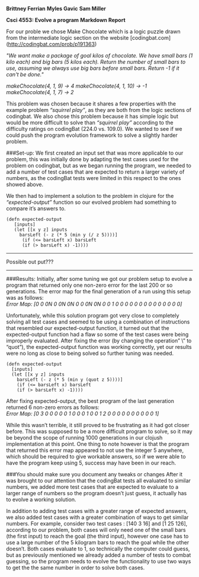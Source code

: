 **Brittney Ferrian**
**Myles Gavic**
**Sam Miller**

**Csci 4553: Evolve a program**
**Markdown Report**

For our proble we chose Make Chocolate which is a logic puzzle drawn from the intermediate logic section on the website [codingbat.com]
(http://codingbat.com/prob/p191363)

*"We want make a package of goal kilos of chocolate. We have small bars (1 kilo each) and big* 
*bars (5 kilos each). Return the number of small bars to use, assuming we always use big bars* 
*before small bars. Return -1 if it can't be done."*

*makeChocolate(4, 1, 9) → 4*
*makeChocolate(4, 1, 10) → -1*
*makeChocolate(4, 1, 7) → 2*

This problem was chosen because it shares a few properties with the example problem
*“squirrel play”*, as they are both from the logic sections of codingbat.  We also 
chose this problem because it has simple logic but would be more difficult to solve 
than *“squirrel play”* according to the difficulty ratings on codingBat (224.0 vs. 109.0). 
We wanted to see if we could push the program evolution framework to solve a slightly harder problem.

###Set-up:
We first created an input set that was more applicable to our problem, this was initially 
done by adapting the test cases used for the problem on codingbat, but as we began running 
the program, we needed to add a number of test cases that are expected to return a larger 
variety of numbers, as the codingBat tests were limited in this respect to the ones showed above.

We then had to implement a solution to the problem in clojure for the *“expected-output”* function 
so our evolved problem had something to compare it’s answers to.
```
(defn expected-output
   [inputs]
   (let [[x y z] inputs
     barsLeft (- z (* 5 (min y (/ z 5))))]
      (if (<= barsLeft x) barsLeft
      (if (> barsLeft x) -1))))
```  
*******************************************
Possible out put???
*******************************************
 
###Results:
Initially, after some tuning we got our problem setup to evolve a program that returned only 
one non-zero error for the last 200 or so generations. The error map for the final generation of
a run using this setup was as follows:	
*Error Map: [0 0 0N 0 0N 0N 0 0 0N 0N 0 0 1 0 0 0 0 0 0 0 0 0 0 0 0 0 0]* 

Unfortunately, while this solution program got very close to completely solving all test
cases and seemed to be using a combination of instructions that resembled our 
expected-output function, it turned out that the expected-output function had a flaw so
some of the test cases were being improperly evaluated. After fixing the error (by changing 
the operation” \” to “quot”), the expected-output function was working correctly, yet our 
results were no long as close to being solved so further tuning was needed.
```
(defn expected-output
  [inputs]
  (let [[x y z] inputs
    barsLeft (- z (* 5 (min y (quot z 5))))]
    (if (<= barsLeft x) barsLeft
    (if (> barsLeft x) -1))))
```
After fixing expected-output, the best program of the last generation returned 6 non-zero 
errors as follows:										
*Error Map: [0 3 0 0 0 0 0 1 0 0 0 1 0 0 1 2 0 0 0 0 0 0 0 0 0 0 1]*

While this wasn’t terrible, it still proved to be frustrating as it had got closer before. This 
was supposed to be a more difficult program to solve, so it may be beyond the scope of running 
1000 generations in our clojush implementation at this point. 
One thing to note however is that the program that returned this error map appeared to not 
use the integer 5 anywhere, which should be required to give workable answers, so if we were 
able to have the program keep using 5, success may have been in our reach.


###You should make sure you document any tweaks or changes
After it was brought to our attention that the codingBat tests all evaluated to similar 
numbers, we added more test cases that are expected to evaluate to a larger range of 
numbers so the program doesn’t just guess, it actually has to evolve a working solution.

In addition to adding test cases with a greater range of expected answers, we also added 
test cases with a greater combination of ways to get similar numbers. For example, 
consider two test cases : [140 3 16] and [1 25 126], according to our problem, both cases 
will only need one of the small bars (the first input) to reach the goal (the third input), 
however one case has to use a large number of the 5 kilogram bars to reach the goal 
while the other doesn’t. Both cases evaluate to 1, so technically the computer could guess, 
but as previously mentioned we already added a number of tests to combat guessing, so
the program needs to evolve the functionality to use two ways to get the the same number 
in order to solve both cases.

